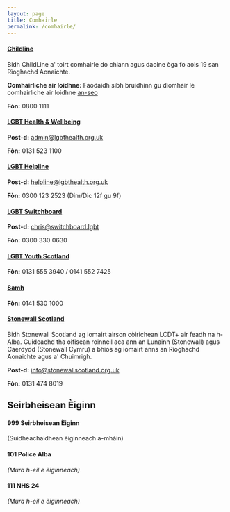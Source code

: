 ```yaml
---
layout: page
title: Comhairle
permalink: /comhairle/
---
```


#### [**Childline**](https://www.childline.org.uk/info-advice/your-feelings/sexual-identity/)

Bidh ChildLine a' toirt comhairle do chlann agus daoine òga fo aois 19 san Rìoghachd Aonaichte.

**Comhairliche air loidhne:** Faodaidh sibh bruidhinn gu dìomhair le comhairliche air loidhne [an-seo](https://www.childline.org.uk/locker/inbox/)

**Fòn:** 0800 1111

#### [**LGBT Health & Wellbeing**](http://www.lgbthealth.org.uk/)

**Post-d:** admin@lgbthealth.org.uk

**Fòn:** 0131 523 1100

#### [**LGBT Helpline**](http://www.lgbthealth.org.uk/helpline/)

**Post-d:** helpline@lgbthealth.org.uk

**Fòn:** 0300 123 2523 (Dim/Dic 12f gu 9f)

#### [**LGBT Switchboard**](https://switchboard.lgbt/)

**Post-d:** chris@switchboard.lgbt

**Fòn:** 0300 330 0630

#### [**LGBT Youth Scotland**](https://www.lgbtyouth.org.uk/)

**Fòn:** 0131 555 3940 / 0141 552 7425

#### [**Samh**](https://www.samh.org.uk)

**Fòn:** 0141 530 1000

#### [**Stonewall Scotland**](http://www.stonewallscotland.org.uk/)

Bidh Stonewall Scotland ag iomairt airson còirichean LCDT+ air feadh na h-Alba. Cuideachd tha oifisean roinneil aca ann an Lunainn (Stonewall) agus Caerdydd (Stonewall Cymru) a bhios ag iomairt anns an Rìoghachd Aonaichte agus a' Chuimrigh.

**Post-d:** info@stonewallscotland.org.uk

**Fòn:** 0131 474 8019

## Seirbheisean Èiginn

#### **999** Seirbheisean Èiginn

(Suidheachaidhean èiginneach a-mhàin)

#### **101** Police Alba

_(Mura h-eil e èiginneach)_

#### **111** NHS 24

_(Mura h-eil e èiginneach)_
